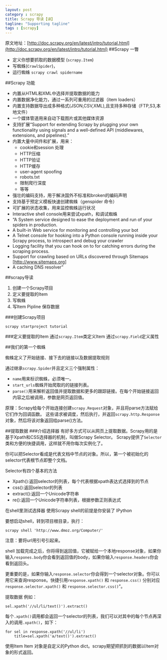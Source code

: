 ```yaml
---
layout: post
category : scrapy
title: Scrapy 导读【译】
tagline: "Supporting tagline"
tags : [scrapy]
---
```

原文地址：[http://doc.scrapy.org/en/latest/intro/tutorial.html](http://doc.scrapy.org/en/latest/intro/tutorial.html)
##Scrapy 一瞥

 - 定义你想要抓取的数据模型 (`scrapy.Item`)
 - 写蜘蛛(`CrawlSpider`)，
 - 运行蜘蛛 `scrapy crawl spidername`

##Scrapy 功能

 - 内置从HTML和XML中选择并提取数据的能力
 - 内置数据净化能力，通过一系列可重用的过滤器（item loaders）
 - 内置支持数据导出成多种格式(JSON,CSV,XML),且支持多种存储（FTP,S3,本地文件）
 - 一个媒体管道用来自动下载图片或其他媒体资源
 - 支持扩展“Support for extending Scrapy by plugging your own functionality using signals and a well-defined API (middlewares, extensions, and pipelines).”
 - 内置大量中间件和扩展，用来：
    - cookie和session 处理
    - HTTP压缩
    - HTTP验证
    - HTTP缓存
    - user-agent spoofing
    - robots.txt
    - 限制爬行深度
    - 等等
 - 强壮的编码支持，用于解决国外不标准和broken的编码声明
 - 支持基于预定义模板快速创建蜘蛛（genspider 命令）
 - 可扩展的状态收集，用来监控蜘蛛运行状况
 - Interactive shell console用来尝试xpath，和调试蜘蛛
 - “A System service designed to ease the deployment and run of your spiders in production.
 - A built-in Web service for monitoring and controlling your bot
 - A Telnet console for hooking into a Python console running inside your Scrapy process, to introspect and debug your crawler
 - Logging facility that you can hook on to for catching errors during the scraping process.
 - Support for crawling based on URLs discovered through Sitemaps [http://www.sitemaps.org]
 - A caching DNS resolver”

##scrapy导读

 1. 创建一个Scrapy项目
 2. 定义要提取的Item
 3. 写蜘蛛
 4. 写Item Pipline 保存数据

###创建Scrapy项目

    scrapy startproject tutorial

###定义要提取的Item
通过`scrapy.Item`类定义Item
通过`scrapy.Field`定义属性

##我们的第一个蜘蛛

蜘蛛定义了开始链接、接下去的链接以及数据提取规则

通过继承`scrapy.Spider`并且定义三个强制属性：

 - `name`用来标识蜘蛛，必须唯一。
 - `start_urls`蜘蛛开始爬取的的链接列表。
 - `parse()`用来解析返回值并提取数据和更多的跟踪链接。在每个开始链接返回内容之后被调用，参数是网页返回值。
 
原理：Scrapy给每个开始连接创建`scrapy.Request`对象，并且将parse方法赋给它们作为回调函数。
这些请求被调度，然后执行，并返回`scrapy.http.Response`对象，然后将该对象返回给parse()方法。

##提取数据
###介绍选择器
有好多方式可以从网页上提取数据。Scrapy用的是基于Xpath和CSS选择器的机制，叫做Scrapy Selector。
Scrapy提供了`Selector`类和方便的快捷调用，这样就不用你每次实例化了。

你可以把Selector看成是代表文档中节点的对象。所以，第一个被初始化的selector代表根节点即整个文档。

Selector有四个基本的方法

 - Xpath():返回selector的列表，每个代表根据xpath表达式选择到的节点
 - css():返回selector的列表
 - extract():返回一个Unicode字符串
 - re():返回一个Unicode字符串列表，根据参数正则表达式
 
在shell里测试选择器
使用Scrapy shell的前提是你安装了 IPython

要想启动shell，转到项目根目录，执行：

    scrapy shell 'http://www.dmoz.org/Computer/'
    
注意：要将url用引号引起来。

shell 加载完成之后，你将得到返回值，它被赋给一个本地response对象，如果你输入`respones.body`你会看到返回值的body，如果你输入`response.headers`你会看到返回头。

更重要的是，如果你输入`response.selector`你会得到一个selector对象。你可以用它来查询response。快捷引用`response.xpath()` 和 `response.css()` 分别对应 `response.selector.xpath()` 和 `response.selector.css()`”。

提取数据
例如：

    sel.xpath('//ul/li/text()').extract()
    
每个`.xpath()`调用都会返回一个selector的列表，我们可以对其中的每个节点再深入的调用`.xpath()`，如下：

    for sel in response.xpath('//ul/li')
        title=sel.xpath('a/text()').extract()
        
使用Item
Item 对象是自定义的Python dict。scrapy期望把抓到的数据以Item对象的形式返回。

